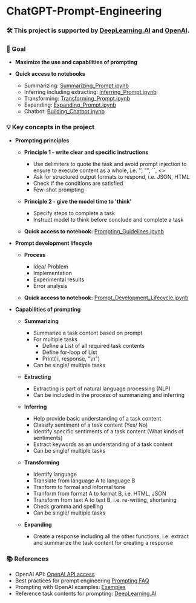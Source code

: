 # ChatGPT-Prompt-Engineering

### 🛠️ This project is supported by [DeepLearning.AI](https://www.deeplearning.ai/) and [OpenAI](https://openai.com/).

### 🎯 Goal
- **Maximize the use and capabilities of prompting**
- **Quick access to notebooks**
  
  - Summarizing: [Summarizing_Prompt.ipynb](https://github.com/SC92113/ChatGPT-Prompt-Engineering/blob/ee7bf1ac5a5f4828f7829ae20abc913d29b98476/Summarizing_Prompt.ipynb)
  - Inferring including extracting: [Inferring_Prompt.ipynb](https://github.com/SC92113/ChatGPT-Prompt-Engineering/blob/ee7bf1ac5a5f4828f7829ae20abc913d29b98476/Inferring_Prompt.ipynb)
  - Transforming: [Transforming_Prompt.ipynb](https://github.com/SC92113/ChatGPT-Prompt-Engineering/blob/ee7bf1ac5a5f4828f7829ae20abc913d29b98476/Transforming_Prompt.ipynb)
  - Expanding: [Expanding_Prompt.ipynb](https://github.com/SC92113/ChatGPT-Prompt-Engineering/blob/ee7bf1ac5a5f4828f7829ae20abc913d29b98476/Expanding_Prompt.ipynb)
  - Chatbot: [Building_Chatbot.ipynb](https://github.com/SC92113/ChatGPT-Prompt-Engineering/blob/51ed603bd595c4b785f52c8aa221d07f229561b3/Building_Chatbot.ipynb)

### 💡 Key concepts in the project

- **Prompting principles**

  - **Principle 1 - write clear and specific instructions**
  
    - Use delimiters to quote the task and avoid prompt injection to ensure to execute content as a whole, i.e. '', "", ``, <>
    - Ask for structured output formats to respond, i.e. JSON, HTML
    - Check if the conditions are satisfied
    - Few-shot prompting

  - **Principle 2 - give the model time to 'think'**
  
    - Specify steps to complete a task
    - Instruct model to think before conclude and complete a task

  - **Quick access to notebook:** [Prompting_Guidelines.ipynb](https://github.com/SC92113/ChatGPT-Prompt-Engineering/blob/b67c291849502f68af4df5efefc3985a06210c92/Prompting_Guidelines.ipynb)

- **Prompt development lifecycle**
  - **Process**
    - Idea/ Problem
    - Implementation
    - Experimental results
    - Error analysis

  - **Quick access to notebook:** [Prompt_Development_Lifecycle.ipynb](https://github.com/SC92113/ChatGPT-Prompt-Engineering/blob/b67c291849502f68af4df5efefc3985a06210c92/Prompt_Development_Lifecycle.ipynb)

- **Capabilities of prompting**

  - **Summarizing**
    - Summarize a task content based on prompt
    - For multiple tasks
      - Define a List of all required task contents
      - Define for-loop of List
      - Print( i, response, "\n")
    - Can be single/ multiple tasks
  
  - **Extracting**
    - Extracting is part of natural language processing (NLP)
    - Can be included in the process of summarizing and inferring

  - **Inferring**
    - Help provide basic understanding of a task content
    - Classify sentiment of a task content (Yes/ No)
    - Identify specific sentiments of a task content (What kinds of sentiments)
    - Extract keywords as an understanding of a task content
    - Can be single/ multiple tasks

  - **Transforming**
    - Identify language
    - Translate from language A to language B
    - Tranform to formal and informal tone
    - Tranform from format A to format B, i.e. HTML, JSON
    - Transform from text A to text B, i.e. re-writing, shortening
    - Check gramma and spelling
    - Can be single/ multiple tasks

  - **Expanding**
    - Create a response including all the other functions, i.e. extract and summarize the task content for creating a response

### 📚 References

- OpenAI API: [OpenAI API access](https://platform.openai.com/login?launch)
- Best practices for prompt engineering [Prompting FAQ](https://help.openai.com/en/articles/6654000-best-practices-for-prompt-engineering-with-the-openai-api)
- Prompting with OpenAI examples: [Examples](https://platform.openai.com/examples)
- Reference task contents for prompting: [DeepLearning.AI](https://www.deeplearning.ai/)
